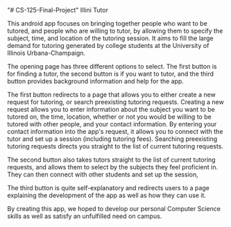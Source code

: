 "# CS-125-Final-Project" 
Illini Tutor

This android app focuses on bringing together people who want to be tutored, and people who are willing to tutor, by allowing them to specify the subject, time, and location of the tutoring session.  It aims to fill the large demand for tutoring generated by college students at the University of Illinois Urbana-Champaign.

The opening page has three different options to select.  The first button is for finding a tutor, the second button is if you want to tutor, and the third button provides background information and help for the app.  

The first button redirects to a page that allows you to either create a new request for tutoring, or search preexisting tutoring requests.  Creating a new request allows you to enter information about the subject you want to be tutored on, the time, location, whether or not you would be willing to be tutored with other people, and your contact information.  By entering your contact information into the app's request, it allows you to connect with the tutor and set up a session (including tutoring fees).  Searching preexisting tutoring requests directs you straight to the list of current tutoring requests.

The second button also takes tutors straight to the list of current tutoring requests, and allows them to select by the subjects they feel proficient in.  They can then connect with other students and set up the session,

The third button is quite self-explanatory and redirects users to a page explaining the development of the app as well as how they can use it.

By creating this app, we hoped to develop our personal Computer Science skills as well as satisfy an unfulfilled need on campus.

